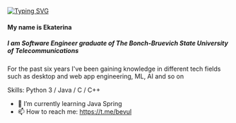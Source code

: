 [![Typing SVG](https://readme-typing-svg.demolab.com?font=Fira+Code&size=19&pause=1000&color=A139D7&center=true&width=870&height=39&lines=Hello+World%2C+)](https://git.io/typing-svg)
#### My name is Ekaterina 
##### I am Software Engineer graduate of The Bonch-Bruevich State University of Telecommunications
For the past six years I've been gaining knowledge in different tech fields such as desktop and web app engineering, ML, AI and so on

Skills: Python 3 / Java / C / C++ 

- 🌱 I’m currently learning Java Spring 
- 📫 How to reach me: https://t.me/bevul 




